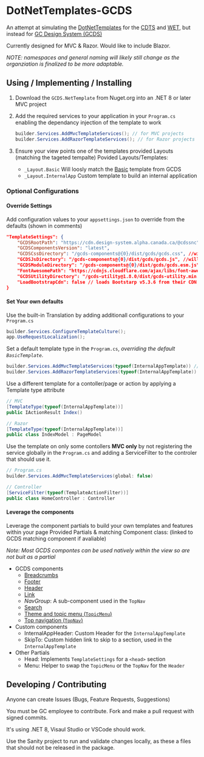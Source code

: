 # DotNetTemplates-GCDS
An attempt at simulating the [DotNetTemplates](https://github.com/wet-boew/cdts-DotNetTemplates) for the [CDTS](https://github.com/wet-boew/cdts-sgdc) and [WET](https://github.com/wet-boew/wet-boew), but instead for [GC Design System (GCDS)](https://github.com/cds-snc/gcds-components)

Currently designed for MVC & Razor. Would like to include Blazor.

_NOTE: namespaces and general naming will likely still change as the organziation is finalized to be more adaptable._

## Using / Implementing / Installing

1. Download the `GCDS.NetTemplate` from Nuget.org into an .NET 8 or later MVC project

2. Add the required services to your application in your `Program.cs` enabling the dependancy injection of the template to work
    ```csharp
    builder.Services.AddMvcTemplateServices(); // for MVC projects
    builder.Services.AddRazorTemplateServices(); // for Razor projects
    ```

3. Ensure your view points one of the templates provided Layouts (matching the tageted tempalte)
   Povided Layouts/Templates:
    - `_Layout.Basic` Will loosly match the [Basic](https://design-system.alpha.canada.ca/en/page-templates/basic/) template from GCDS
    - `_Layout.InternalApp` Custom template to build an internal application

### Optional Configurations

#### Override Settings

Add configuration values to your `appsettings.json` to override from the defaults (shown in comments)
```json
"TemplateSettings": {
    "GCDSRootPath": "https://cdn.design-system.alpha.canada.ca/@cdssnc",
    "GCDSComponentsVersion": "latest",
    "GCDSCssDirectory": "/gcds-components@{0}/dist/gcds/gcds.css", //will have the `GCDSComponentsVersion` injected, alternatively a version can be provided directly in place of `{0}`
    "GCDSJsDirectory": "/gcds-components@{0}/dist/gcds/gcds.js", //will have the `GCDSComponentsVersion` injected, alternatively a version can be provided directly in place of `{0}`
    "GCDSModuleDirectory": "/gcds-components@{0}/dist/gcds/gcds.esm.js", //will have the `GCDSComponentsVersion` injected, alternatively a version can be provided directly in place of `{0}`
    "FontAwesomePath": "https://cdnjs.cloudflare.com/ajax/libs/font-awesome/6.4.2/css/all.min.css",
    "GCDSUtilityDirectory": "/gcds-utility@1.8.0/dist/gcds-utility.min.css",
    "LoadBootstrapCdn": false // loads Bootstarp v5.3.6 from their CDN
}
```

#### Set Your own defaults

Use the built-in Translation by adding additionall configurations to your `Program.cs`
```csharp
builder.Services.ConfigureTemplateCulture();
app.UseRequestLocalization();
```

Set a default template type in the `Program.cs`, _overriding the default `BasicTemplate`_.
```csharp
builder.Services.AddMvcTemplateServices(typeof(InternalAppTemplate)) // for MVC projects
builder.Services.AddRazorTemplateServices(typeof(InternalAppTemplate)) // for Razor projects
```

Use a different template for a contoller/page or action by applying a Template type attribute
```csharp
// MVC
[TemplateType(typeof(InternalAppTemplate))]
public IActionResult Index()

// Razor
[TemplateType(typeof(InternalAppTemplate))]
public class IndexModel : PageModel
```


Use the template on only some contollers **MVC only** by not registering the service globally in the `Program.cs` and adding a ServiceFilter to the controler that should use it.
```csharp
// Program.cs
builder.Services.AddMvcTemplateServices(global: false)

// Controller
[ServiceFilter(typeof(TemplateActionFilter))] 
public class HomeController : Controller
```

#### Leverage the components

Leverage the component partials to build your own templates and features within your page
Provided Partials & matching Component class: (linked to GCDS matching component if avaliable)

_Note: Most GCDS compontes can be used natively within the view so are not buit as a partial_

  - GCDS components
    - [Breadcrumbs](https://design-system.alpha.canada.ca/en/components/breadcrumbs/)
    - [Footer](https://design-system.alpha.canada.ca/en/components/footer/)
    - [Header](https://design-system.alpha.canada.ca/en/components/header/)
    - [Link](https://design-system.alpha.canada.ca/en/components/link/)
    - _NavGroup_: A sub-component used in the `TopNav`
    - [Search](https://design-system.alpha.canada.ca/en/components/search/)
    - [Theme and topic menu (`TopicMenu`)](https://design-system.alpha.canada.ca/en/components/theme-and-topic-menu/)
    - [Top navigation (`TopNav`)](https://design-system.alpha.canada.ca/en/components/top-navigation/)
  - Custom components
    - InternalAppHeader: Custom Header for the `InternalAppTemplate`
    - SkipTo: Custom hidden link to skip to a section, used in the `InternalAppTemplate`
  - Other Partials
    - Head: Implements `TemplateSettings` for a `<head>` section
    - Menu: Helper to swap the `TopicMenu` or the `TopNav` for the `Header`

## Developing / Contributing

Anyone can create Issues (Bugs, Feature Requests, Suggestions)

You must be GC employee to contribute. Fork and make a pull request with signed commits.

It's using .NET 8, Visaul Studio or VSCode should work.

Use the Sanity project to run and validate changes locally, as these a files that should not be released in the package.
